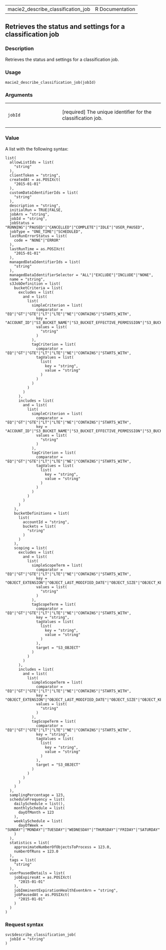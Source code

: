 <table style="width: 100%;">
<tbody>
<tr class="odd">
<td>macie2_describe_classification_job</td>
<td style="text-align: right;">R Documentation</td>
</tr>
</tbody>
</table>

## Retrieves the status and settings for a classification job

### Description

Retrieves the status and settings for a classification job.

### Usage

    macie2_describe_classification_job(jobId)

### Arguments

<table>
<colgroup>
<col style="width: 35%" />
<col style="width: 65%" />
</colgroup>
<tbody>
<tr class="odd">
<td><code
id="macie2_describe_classification_job_:_jobId">jobId</code></td>
<td><p>[required] The unique identifier for the classification
job.</p></td>
</tr>
</tbody>
</table>

### Value

A list with the following syntax:

    list(
      allowListIds = list(
        "string"
      ),
      clientToken = "string",
      createdAt = as.POSIXct(
        "2015-01-01"
      ),
      customDataIdentifierIds = list(
        "string"
      ),
      description = "string",
      initialRun = TRUE|FALSE,
      jobArn = "string",
      jobId = "string",
      jobStatus = "RUNNING"|"PAUSED"|"CANCELLED"|"COMPLETE"|"IDLE"|"USER_PAUSED",
      jobType = "ONE_TIME"|"SCHEDULED",
      lastRunErrorStatus = list(
        code = "NONE"|"ERROR"
      ),
      lastRunTime = as.POSIXct(
        "2015-01-01"
      ),
      managedDataIdentifierIds = list(
        "string"
      ),
      managedDataIdentifierSelector = "ALL"|"EXCLUDE"|"INCLUDE"|"NONE",
      name = "string",
      s3JobDefinition = list(
        bucketCriteria = list(
          excludes = list(
            and = list(
              list(
                simpleCriterion = list(
                  comparator = "EQ"|"GT"|"GTE"|"LT"|"LTE"|"NE"|"CONTAINS"|"STARTS_WITH",
                  key = "ACCOUNT_ID"|"S3_BUCKET_NAME"|"S3_BUCKET_EFFECTIVE_PERMISSION"|"S3_BUCKET_SHARED_ACCESS",
                  values = list(
                    "string"
                  )
                ),
                tagCriterion = list(
                  comparator = "EQ"|"GT"|"GTE"|"LT"|"LTE"|"NE"|"CONTAINS"|"STARTS_WITH",
                  tagValues = list(
                    list(
                      key = "string",
                      value = "string"
                    )
                  )
                )
              )
            )
          ),
          includes = list(
            and = list(
              list(
                simpleCriterion = list(
                  comparator = "EQ"|"GT"|"GTE"|"LT"|"LTE"|"NE"|"CONTAINS"|"STARTS_WITH",
                  key = "ACCOUNT_ID"|"S3_BUCKET_NAME"|"S3_BUCKET_EFFECTIVE_PERMISSION"|"S3_BUCKET_SHARED_ACCESS",
                  values = list(
                    "string"
                  )
                ),
                tagCriterion = list(
                  comparator = "EQ"|"GT"|"GTE"|"LT"|"LTE"|"NE"|"CONTAINS"|"STARTS_WITH",
                  tagValues = list(
                    list(
                      key = "string",
                      value = "string"
                    )
                  )
                )
              )
            )
          )
        ),
        bucketDefinitions = list(
          list(
            accountId = "string",
            buckets = list(
              "string"
            )
          )
        ),
        scoping = list(
          excludes = list(
            and = list(
              list(
                simpleScopeTerm = list(
                  comparator = "EQ"|"GT"|"GTE"|"LT"|"LTE"|"NE"|"CONTAINS"|"STARTS_WITH",
                  key = "OBJECT_EXTENSION"|"OBJECT_LAST_MODIFIED_DATE"|"OBJECT_SIZE"|"OBJECT_KEY",
                  values = list(
                    "string"
                  )
                ),
                tagScopeTerm = list(
                  comparator = "EQ"|"GT"|"GTE"|"LT"|"LTE"|"NE"|"CONTAINS"|"STARTS_WITH",
                  key = "string",
                  tagValues = list(
                    list(
                      key = "string",
                      value = "string"
                    )
                  ),
                  target = "S3_OBJECT"
                )
              )
            )
          ),
          includes = list(
            and = list(
              list(
                simpleScopeTerm = list(
                  comparator = "EQ"|"GT"|"GTE"|"LT"|"LTE"|"NE"|"CONTAINS"|"STARTS_WITH",
                  key = "OBJECT_EXTENSION"|"OBJECT_LAST_MODIFIED_DATE"|"OBJECT_SIZE"|"OBJECT_KEY",
                  values = list(
                    "string"
                  )
                ),
                tagScopeTerm = list(
                  comparator = "EQ"|"GT"|"GTE"|"LT"|"LTE"|"NE"|"CONTAINS"|"STARTS_WITH",
                  key = "string",
                  tagValues = list(
                    list(
                      key = "string",
                      value = "string"
                    )
                  ),
                  target = "S3_OBJECT"
                )
              )
            )
          )
        )
      ),
      samplingPercentage = 123,
      scheduleFrequency = list(
        dailySchedule = list(),
        monthlySchedule = list(
          dayOfMonth = 123
        ),
        weeklySchedule = list(
          dayOfWeek = "SUNDAY"|"MONDAY"|"TUESDAY"|"WEDNESDAY"|"THURSDAY"|"FRIDAY"|"SATURDAY"
        )
      ),
      statistics = list(
        approximateNumberOfObjectsToProcess = 123.0,
        numberOfRuns = 123.0
      ),
      tags = list(
        "string"
      ),
      userPausedDetails = list(
        jobExpiresAt = as.POSIXct(
          "2015-01-01"
        ),
        jobImminentExpirationHealthEventArn = "string",
        jobPausedAt = as.POSIXct(
          "2015-01-01"
        )
      )
    )

### Request syntax

    svc$describe_classification_job(
      jobId = "string"
    )
